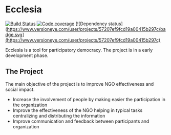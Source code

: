 Ecclesia
===============================

[![Build Status](https://travis-ci.org/earelin/ecclesia.svg)](https://travis-ci.org/earelin/ecclesia)
[![Code coverage](https://codecov.io/github/earelin/ecclesia/coverage.svg)](https://codecov.io/github/earelin/ecclesia)
[![Dependency status](https://www.versioneye.com/user/projects/57207ef9fcd19a00415b297c/badge.svg](https://www.versioneye.com/user/projects/57207ef9fcd19a00415b297c)

Ecclesia is a tool for participatory democracy. 
The project is in a early development phase.

## The Project

The main objective of the project is to improve NGO effectiveness and social impact.

- Increase the involvement of people by making easier the participation in the organization
- Improve the effectiveness of the NGO helping in typical tasks centralizing and distributing the information
- Improve communication and feedback between participants and organization
